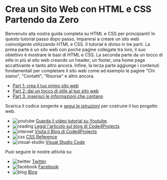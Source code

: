 # Crea un Sito Web con HTML e CSS Partendo da Zero

Benvenuto alla nostra guida completa su HTML e CSS per principianti! In questo tutorial passo dopo passo, imparerai a creare un sito web coinvolgente utilizzando HTML e CSS. Il tutorial è diviso in tre parti. La prima parte è un sito web con poche pagine collegate tra loro, il suo obiettivo è mostrare le basi di HTML e CSS. La seconda parte da un tocco di stile in più al sito web creando un header, un footer, una home page accattivante e tanto altro ancora. Infine, la terza parte aggiunge i contenuti fondamentali per completare il sito web come ad esempio le pagine "Chi siamo", "Contatti", "Risorse" e altro ancora.

* [Part 1: crea il tuo primo sito web](https://github.com/sasadangelo/html-hero/tree/master/part-1)
* [Part 2: dai un tocco di stile al tuo sito web](https://github.com/sasadangelo/html-hero/tree/master/part-2)
* [Part 3: inserisci le informazioni che contano](https://github.com/sasadangelo/html-hero/tree/master/part-3)

Scarica il codice sorgente e [segui le istruzioni](https://www.youtube.com/watch?v=cNk0bVEMb3U) per costruire il tuo progetto web.

* ![youtube](https://github.com/sasadangelo/html-hero/assets/12810456/980f90da-2399-4e10-8b55-9d4f07e57d9c) [Guarda il video tutorial su Youtube](https://www.youtube.com/watch?v=cNk0bVEMb3U).
* ![reading](https://github.com/sasadangelo/html-hero/assets/12810456/c1dfa040-6d86-4342-a1f1-5ca3a3f62a2d) [Leggi l'articolo sul blog di Code4Projects](https://t.ly/1TRYs)
* ![internet](https://github.com/sasadangelo/html-hero/assets/12810456/7004796d-d333-4a3a-ac55-6126d8f240c9) [Visita il Blog di Code4Projects](https://t.ly/0k53z)
* ![css](https://github.com/sasadangelo/html-hero/assets/12810456/50ca7809-af4a-4738-baac-a72db7719191) [CSS Reference](https://t.ly/bFtuV)
* ![visual-studio](https://github.com/sasadangelo/html-hero/assets/12810456/fd343c83-5b88-49ec-94b8-3af12258a151) [Visual Studio Code](https://t.ly/g00aS)

Puoi seguire le nostre attività su:

* ![twitter](https://github.com/sasadangelo/html-hero/assets/12810456/f0765099-5d32-4bf4-b645-08042802d334) [Twitter](https://twitter.com/code4projects)
* ![facebook](https://github.com/sasadangelo/html-hero/assets/12810456/4d60ffc6-945f-4467-be8e-19ae639bd9f2) [Facebook](https://facebook.com/code4projects)
* ![blog](https://github.com/sasadangelo/html-hero/assets/12810456/180694c0-ab9e-4dd9-a8cd-b65bb87f7ff8) [Blog](https://code4projects.net)
